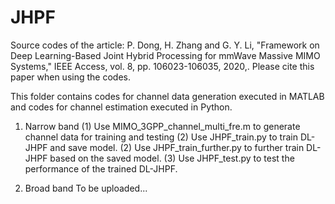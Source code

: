# JHPF
Source codes of the article: P. Dong, H. Zhang and G. Y. Li, "Framework on Deep Learning-Based Joint Hybrid Processing for mmWave Massive MIMO Systems," IEEE Access, vol. 8, pp. 106023-106035, 2020,. Please cite this paper when using the codes.

This folder contains codes for channel data generation executed in MATLAB and codes for channel estimation executed in Python.

1. Narrow band
   (1) Use MIMO_3GPP_channel_multi_fre.m to generate channel data for training and testing
   (2) Use JHPF_train.py to train DL-JHPF and save model.
   (2) Use JHPF_train_further.py to further train DL-JHPF based on the saved model.
   (3) Use JHPF_test.py to test the performance of the trained DL-JHPF.
   
2. Broad band
   To be uploaded...
